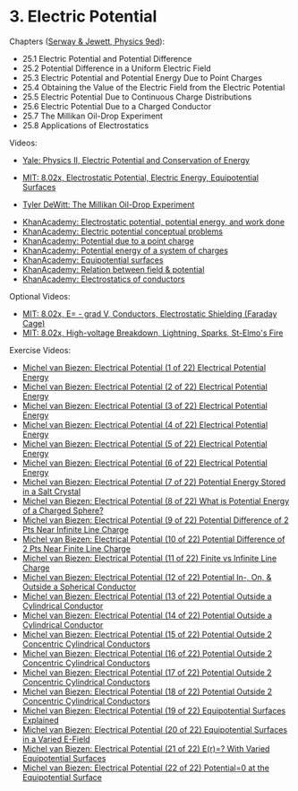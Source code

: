 # 3. Electric Potential

Chapters ([Serway & Jewett, Physics 9ed](https://annas-archive.org/md5/076b2e7e2084a32914bcb8ca29d04f4d)):
- 25.1 Electric Potential and Potential Difference
- 25.2 Potential Difference in a Uniform Electric Field
- 25.3 Electric Potential and Potential Energy Due to Point Charges
- 25.4 Obtaining the Value of the Electric Field from the Electric Potential
- 25.5 Electric Potential Due to Continuous Charge Distributions
- 25.6 Electric Potential Due to a Charged Conductor
- 25.7 The Millikan Oil-Drop Experiment
- 25.8 Applications of Electrostatics

Videos:
- [Yale: Physics II, Electric Potential and Conservation of Energy](https://www.youtube.com/watch?v=uA_hXjJ2Ts8&list=PLD07B2225BB40E582&index=5)
<!---->
- [MIT: 8.02x, Electrostatic Potential, Electric Energy, Equipotential Surfaces](https://www.youtube.com/watch?v=QpVxj3XrLgk&list=PLyQSN7X0ro2314mKyUiOILaOC2hk6Pc3j&index=5)
<!---->
- [Tyler DeWitt: The Millikan Oil-Drop Experiment](https://www.youtube.com/watch?v=2HhaQtvICe8)
<!---->
- [KhanAcademy: Electrostatic potential, potential energy, and work done](https://www.khanacademy.org/science/in-in-class-12th-physics-india/in-in-electrostatic-potential-and-capacitance/x51bd77206da864f3:electrostatic-potential/v/intro-to-electric-potential)
- [KhanAcademy: Electric potential conceptual problems](https://www.khanacademy.org/science/in-in-class-12th-physics-india/in-in-electrostatic-potential-and-capacitance/x51bd77206da864f3:electric-potential-conceptual-problems/v/electric-pot-where-is-potential-energy-more)
- [KhanAcademy: Potential due to a point charge](https://www.khanacademy.org/science/in-in-class-12th-physics-india/in-in-electrostatic-potential-and-capacitance/x51bd77206da864f3:potential-due-to-a-point-charge/v/electric-potential-at-a-point-in-space)
- [KhanAcademy: Potential energy of a system of charges](https://www.khanacademy.org/science/in-in-class-12th-physics-india/in-in-electrostatic-potential-and-capacitance/x51bd77206da864f3:potential-energy-of-a-system-of-charges/v/electric-potential-energy-of-charges)
- [KhanAcademy: Equipotential surfaces](https://www.khanacademy.org/science/in-in-class-12th-physics-india/in-in-electrostatic-potential-and-capacitance/x51bd77206da864f3:equipotential-surfaces/v/equipotential-surfaces-why-they-are-perpendicular-to-field)
- [KhanAcademy: Relation between field & potential](https://www.khanacademy.org/science/in-in-class-12th-physics-india/in-in-electrostatic-potential-and-capacitance/x51bd77206da864f3:relation-between-electric-fields-potential/v/relation-between-electric-field-potential)
- [KhanAcademy: Electrostatics of conductors](https://www.khanacademy.org/science/in-in-class-12th-physics-india/in-in-electrostatic-potential-and-capacitance/x51bd77206da864f3:electrostatics-of-conductors/v/electrostatic-shielding-faraday-cage)

Optional Videos:
- [MIT: 8.02x, E= - grad V, Conductors, Electrostatic Shielding (Faraday Cage)](https://www.youtube.com/watch?v=JhV-GOS4y8g&list=PLyQSN7X0ro2314mKyUiOILaOC2hk6Pc3j&index=6)
- [MIT: 8.02x, High-voltage Breakdown, Lightning, Sparks, St-Elmo's Fire](https://www.youtube.com/watch?v=ww0XJUqFHXU&list=PLyQSN7X0ro2314mKyUiOILaOC2hk6Pc3j&index=7)

Exercise Videos:
- [Michel van Biezen: Electrical Potential (1 of 22) Electrical Potential Energy](https://www.youtube.com/watch?v=eZPmIKneSBk)
- [Michel van Biezen: Electrical Potential (2 of 22) Electrical Potential Energy](https://www.youtube.com/watch?v=z-4monRooN4)
- [Michel van Biezen: Electrical Potential (3 of 22) Electrical Potential Energy](https://www.youtube.com/watch?v=zM7Cz1sQj9c)
- [Michel van Biezen: Electrical Potential (4 of 22) Electrical Potential Energy](https://www.youtube.com/watch?v=PBLgN4e8NFQ)
- [Michel van Biezen: Electrical Potential (5 of 22) Electrical Potential Energy](https://www.youtube.com/watch?v=SzxFuiTUyaI)
- [Michel van Biezen: Electrical Potential (6 of 22) Electrical Potential Energy](https://www.youtube.com/watch?v=y8vGuA6k6so)
- [Michel van Biezen: Electrical Potential (7 of 22) Potential Energy Stored in a Salt Crystal](https://www.youtube.com/watch?v=GVD0nomDI8s)
- [Michel van Biezen: Electrical Potential (8 of 22) What is Potential Energy of a Charged Sphere?](https://www.youtube.com/watch?v=O6_UfHxLpnQ)
- [Michel van Biezen: Electrical Potential (9 of 22) Potential Difference of 2 Pts Near Infinite Line Charge](https://www.youtube.com/watch?v=ujANn_-NNj8)
- [Michel van Biezen: Electrical Potential (10 of 22) Potential Difference of 2 Pts Near Finite Line Charge](https://www.youtube.com/watch?v=g_HkDIbdHz8)
- [Michel van Biezen: Electrical Potential (11 of 22) Finite vs Infinite Line Charge](https://www.youtube.com/watch?v=pdWzWzgrPj0)
- [Michel van Biezen: Electrical Potential (12 of 22) Potential In-, On, & Outside a Spherical Conductor](https://www.youtube.com/watch?v=R5Q87dbv5bQ)
- [Michel van Biezen: Electrical Potential (13 of 22) Potential Outside a Cylindrical Conductor](https://www.youtube.com/watch?v=_PTMtKexn50)
- [Michel van Biezen: Electrical Potential (14 of 22) Potential Outside a Cylindrical Conductor](https://www.youtube.com/watch?v=zYm8UlNcFAo)
- [Michel van Biezen: Electrical Potential (15 of 22) Potential Outside 2 Concentric Cylindrical Conductors](https://www.youtube.com/watch?v=hJPWs0Gf2SU)
- [Michel van Biezen: Electrical Potential (16 of 22) Potential Outside 2 Concentric Cylindrical Conductors](https://www.youtube.com/watch?v=jykaCWhtBKs)
- [Michel van Biezen: Electrical Potential (17 of 22) Potential Outside 2 Concentric Cylindrical Conductors](https://www.youtube.com/watch?v=PWSWJJOUHJk)
- [Michel van Biezen: Electrical Potential (18 of 22) Potential Outside 2 Concentric Cylindrical Conductors](https://www.youtube.com/watch?v=ExpsqsYvwhU)
- [Michel van Biezen: Electrical Potential (19 of 22) Equipotential Surfaces Explained](https://www.youtube.com/watch?v=gLd_YdFsGiY)
- [Michel van Biezen: Electrical Potential (20 of 22) Equipotential Surfaces in a Varied E-Field](https://www.youtube.com/watch?v=_AmP0altZQo)
- [Michel van Biezen: Electrical Potential (21 of 22) E(r)=? With Varied Equipotential Surfaces](https://www.youtube.com/watch?v=jsk7lixFqHY)
- [Michel van Biezen: Electrical Potential (22 of 22) Potential=0 at the Equipotential Surface](https://www.youtube.com/watch?v=w89oacy1k5s)